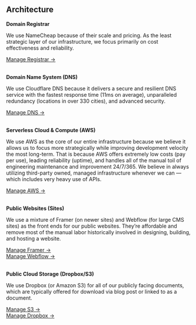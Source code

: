 ## Architecture

**Domain Registrar**

We use NameCheap because of their scale and pricing. As the least strategic layer of our infrastructure, we focus primarily on cost effectiveness and reliability.

[Manage Registrar →]()
<br/><br/>

**Domain Name System (DNS)**

We use Cloudflare DNS because it delivers a secure and resilient DNS service with the fastest response time (11ms on average), unparalleled redundancy (locations in over 330 cities), and advanced security.

[Manage DNS →]()
<br/><br/>

**Serverless Cloud & Compute (AWS)**

We use AWS as the core of our entire infrastructure because we believe it allows us to focus more strategically while improving development velocity the most long-term. That is because AWS offers extremely low costs (pay per use), leading reliability (uptime), and handles all of the manual toil of engineering maintenance and improvement 24/7/365. We believe in always utilizing third-party owned, managed infrastructure whenever we can — which includes very heavy use of APIs.

[Manage AWS →]()
<br/><br/>

**Public Websites (Sites)**

We use a mixture of Framer (on newer sites) and Webflow (for large CMS sites) as the front ends for our public websites. They’re affordable and remove most of the manual labor historically involved in designing, building, and hosting a website.

[Manage Framer →]()<br/>
[Manage Webflow →]()
<br/><br/>

**Public Cloud Storage (Dropbox/S3)**

We use Dropbox (or Amazon S3) for all of our publicly facing documents, which are typically offered for download via blog post or linked to as a document.

[Manage S3 →]()<br/>
[Manage Dropbox →]()
<br/><br/>
